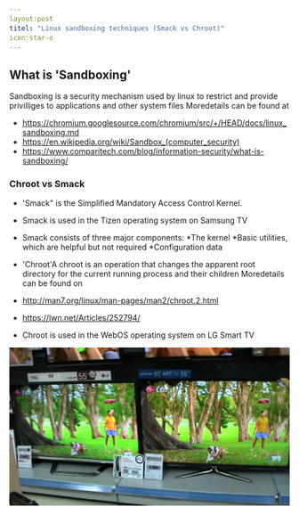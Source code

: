 ```yaml
---
layout:post
titel: "Linux sandboxing techniques (Smack vs Chroot)"
icon:star-o
---
```


## What is 'Sandboxing'
Sandboxing is a security mechanism used by linux to restrict and provide privilliges to applications and other system files 
Moredetails can be found at 
* https://chromium.googlesource.com/chromium/src/+/HEAD/docs/linux_sandboxing.md
* https://en.wikipedia.org/wiki/Sandbox_(computer_security)
* https://www.comparitech.com/blog/information-security/what-is-sandboxing/

### Chroot vs Smack
* 'Smack" is the Simplified Mandatory Access Control Kernel.
* Smack is used in the Tizen operating system on Samsung TV
* Smack consists of three major components:
    *The kernel
    *Basic utilities, which are helpful but not required
    *Configuration data
    
* 'Chroot'A chroot is an operation that changes the apparent root directory for the current running process and their children
Moredetails can be found on
* http://man7.org/linux/man-pages/man2/chroot.2.html
* https://lwn.net/Articles/252794/
* Chroot is used in the WebOS operating system on LG Smart TV

<img src = "/img/lg vs samsung.jpg">
